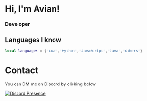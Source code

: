 <h1 align="left">Hi, I'm Avian!</h1>
<h3 align="left">Developer</h3>

## Languages I know 
```lua
local languages = {"Lua","Python","JavaScript","Java","Others"}
```
<h1 align="left">Contact</h1>
<p align="left">You can DM me on Discord by clicking below</p>

[![Discord Presence](https://lanyard.cnrad.dev/api/479447486881071106)](https://discord.com/users/479447486881071106)
